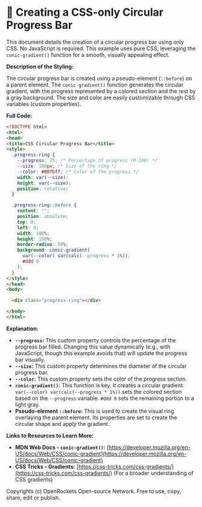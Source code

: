 # 🐞 Creating a CSS-only Circular Progress Bar


This document details the creation of a circular progress bar using only CSS.  No JavaScript is required. This example uses pure CSS, leveraging the `conic-gradient()` function for a smooth, visually appealing effect.

**Description of the Styling:**

The circular progress bar is created using a pseudo-element (`::before`) on a parent element.  The `conic-gradient()` function generates the circular gradient, with the progress represented by a colored section and the rest by a gray background.  The size and color are easily customizable through CSS variables (custom properties).

**Full Code:**

```html
<!DOCTYPE html>
<html>
<head>
<title>CSS Circular Progress Bar</title>
<style>
  .progress-ring {
    --progress: 75; /* Percentage of progress (0-100) */
    --size: 100px; /* Size of the ring */
    --color: #007bff; /* Color of the progress */
    width: var(--size);
    height: var(--size);
    position: relative;
  }

  .progress-ring::before {
    content: "";
    position: absolute;
    top: 0;
    left: 0;
    width: 100%;
    height: 100%;
    border-radius: 50%;
    background: conic-gradient(
      var(--color) var(calc(--progress * 1%)),
      #ddd 0
    );
  }
</style>
</head>
<body>

  <div class="progress-ring"></div>

</body>
</html>
```


**Explanation:**

* **`--progress`:** This custom property controls the percentage of the progress bar filled.  Changing this value dynamically (e.g., with JavaScript, though this example avoids that) will update the progress bar visually.
* **`--size`:**  This custom property determines the diameter of the circular progress bar.
* **`--color`:** This custom property sets the color of the progress section.
* **`conic-gradient()`:** This function is key. It creates a circular gradient.  `var(--color) var(calc(--progress * 1%))`  sets the colored section based on the `--progress` variable.  `#ddd 0` sets the remaining portion to a light gray.
* **Pseudo-element `::before`:**  This is used to create the visual ring overlaying the parent element.  Its properties are set to create the circular shape and apply the gradient.


**Links to Resources to Learn More:**

* **MDN Web Docs - `conic-gradient()`:** [https://developer.mozilla.org/en-US/docs/Web/CSS/conic-gradient](https://developer.mozilla.org/en-US/docs/Web/CSS/conic-gradient)
* **CSS Tricks - Gradients:** [https://css-tricks.com/css-gradients/](https://css-tricks.com/css-gradients/) (For a broader understanding of CSS gradients)


Copyrights (c) OpenRockets Open-source Network. Free to use, copy, share, edit or publish.

